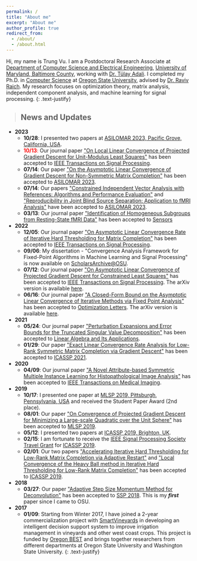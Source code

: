 ```yaml
---
permalink: /
title: "About me"
excerpt: "About me"
author_profile: true
redirect_from: 
  - /about/
  - /about.html
---
```



Hi, my name is Trung Vu. I am a Postdoctoral Research Associate at [Department of Computer Science and Electrical Engineering](https://www.csee.umbc.edu/), [University of Maryland, Baltimore County](https://umbc.edu/), working with [Dr. Tülay Adali](https://redirect.cs.umbc.edu/~adali/). I completed my Ph.D. in [Computer Science](https://eecs.oregonstate.edu/) at [Oregon State University](https://oregonstate.edu/), advised by [Dr. Raviv Raich](https://web.engr.oregonstate.edu/~raich/). My research focuses on optimization theory, matrix analysis, independent component analysis, and machine learning for signal processing. 
{: .text-justify}



> ## News and Updates
* **2023**
	* **10/28**: I presented two papers at [ASILOMAR 2023, Pacific Grove, California, USA](https://asilomarssc.org/).
	* <span style='color: red'>**10/13**:</span> Our journal paper ["On Local Linear Convergence of Projected Gradient Descent for Unit-Modulus Least Squares"](https://ieeexplore.ieee.org/document/10284537) has been accepted to [IEEE Transactions on Signal Processing](https://signalprocessingsociety.org/publications-resources/ieee-transactions-signal-processing).
	* **07/14**: Our paper ["On the Asymptotic Linear Convergence of Gradient Descent for Non-Symmetric Matrix Completion"](https://cmsworkshops.com/Asilomar2023/view_paper.php?PaperNum=1056) has been accepted to [ASILOMAR 2023](https://asilomarssc.org).
	* **07/14**: Our papers ["Constrained Independent Vector Analysis with References: Algorithms and Performance Evaluation"](https://cmsworkshops.com/Asilomar2023/view_paper.php?PaperNum=1176) and ["Reproducibility in Joint Blind Source Separation: Application to fMRI Analysis"](https://cmsworkshops.com/Asilomar2023/view_paper.php?PaperNum=1255) have been accepted to [ASILOMAR 2023](https://asilomarssc.org).
	* **03/13**: Our journal paper ["Identification of Homogeneous Subgroups from Resting-State fMRI Data"](https://www.mdpi.com/1424-8220/23/6/3264) has been accepted to [Sensors](https://www.mdpi.com/journal/sensors)
* **2022**
	* **12/05**: Our journal paper ["On Asymptotic Linear Convergence Rate of Iterative Hard Thresholding for Matrix Completion"](https://ieeexplore.ieee.org/document/9987701) has been accepted to [IEEE Transactions on Signal Processing](https://signalprocessingsociety.org/publications-resources/ieee-transactions-signal-processing).
	* **09/06**: My dissertation - "Convergence Analysis Framework for Fixed-Point Algorithms in Machine Learning and Signal Processing" is now available on [ScholarsArchive@OSU](https://ir.library.oregonstate.edu/concern/graduate_thesis_or_dissertations/dv140236k).
	* **07/12**: Our journal paper ["On Asymptotic Linear Convergence of Projected Gradient Descent for Constrained Least Squares"](https://ieeexplore.ieee.org/document/9833362) has been accepted to [IEEE Transactions on Signal Processing](https://signalprocessingsociety.org/publications-resources/ieee-transactions-signal-processing). The arXiv version is available [here](https://arxiv.org/abs/2206.10832).
	* **06/16**: Our journal paper ["A Closed-Form Bound on the Asymptotic Linear Convergence of Iterative Methods via Fixed Point Analysis"](https://link.springer.com/article/10.1007/s11590-022-01893-7) has been accepted to [Optimization Letters](https://www.springer.com/journal/11590). The arXiv version is available [here](https://arxiv.org/abs/2112.10598).
* **2021**
	* **05/24**: Our journal paper ["Perturbation Expansions and Error Bounds for the Truncated Singular Value Decomposition"](https://www.sciencedirect.com/science/article/pii/S0024379521002366) has been accepted to [Linear Algebra and Its Applications](https://www.journals.elsevier.com/linear-algebra-and-its-applications).
	* **01/29**: Our paper ["Exact Linear Convergence Rate Analysis for Low-Rank Symmetric Matrix Completion via Gradient Descent"](https://ieeexplore.ieee.org/document/9413419) has been accepted to [ICASSP 2021](https://2021.ieeeicassp.org/).
* **2020**
	* **04/09**: Our journal paper ["A Novel Attribute-based Symmetric Multiple Instance Learning for Histopathological Image Analysis"](https://ieeexplore.ieee.org/document/9067062) has been accepted to [IEEE Transactions on Medical Imaging](https://ieeexplore.ieee.org/xpl/RecentIssue.jsp?punumber=42).
* **2019**
	* **10/17**: I presented one paper at [MLSP 2019, Pittsburgh, Pennsylvania, USA](https://www.ieeemlsp.cc) and received the Student Paper Award (2nd place).
	* **08/01**: Our paper ["On Convergence of Projected Gradient Descent for Minimizing a Large-scale Quadratic over the Unit Sphere"](https://ieeexplore.ieee.org/document/8918830) has been accepted to [MLSP 2019](https://www.ieeemlsp.cc).
	* **05/12**: I presented two papers at [ICASSP 2019, Brighton, UK](https://2019.ieeeicassp.org).
	* **02/15**: I am fortunate to receive the [IEEE Signal Processing Society Travel Grant](https://signalprocessingsociety.org/events/sps-travel-grants) for [ICASSP 2019](https://2019.ieeeicassp.org).
	* **02/01**: Our two papers ["Accelerating Iterative Hard Thresholding for Low-Rank Matrix Completion via Adaptive Restart"](https://ieeexplore.ieee.org/document/8683082) and ["Local Convergence of the Heavy Ball method in Iterative Hard Thresholding for Low-Rank Matrix Completion"](https://ieeexplore.ieee.org/document/8682312) has been accepted to [ICASSP 2019](https://2019.ieeeicassp.org).
* **2018**
	* **03/27**: Our paper ["Adaptive Step Size Momentum Method for Deconvolution"](https://ieeexplore.ieee.org/document/8450762) has been accepted to [SSP 2018](https://ssp2018.org/). This is my ***first*** paper since I came to OSU.
* **2017**
	* **01/09**: Starting from Winter 2017, I have joined a 2-year commercialization project with [SmartVineyards](http://smartvineyards.net/) in developing an intelligent decision support system to improve irrigation management in vineyards and other west coast crops. This project is funded by [Oregon BEST](https://oregonbest.org) and brings together researchers from different departments at Oregon State University and Washington State University.
{: .text-justify}
